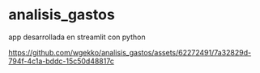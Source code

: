 # analisis_gastos
app desarrollada en streamlit con python


https://github.com/wgekko/analisis_gastos/assets/62272491/7a32829d-794f-4c1a-bddc-15c50d48817c


